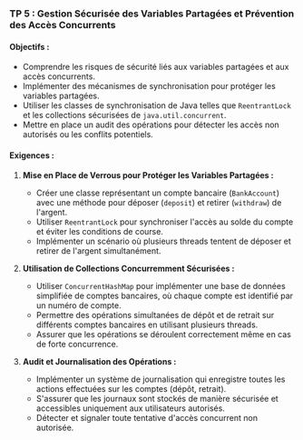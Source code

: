 ### TP 5 : **Gestion Sécurisée des Variables Partagées et Prévention des Accès Concurrents**



#### Objectifs :
- Comprendre les risques de sécurité liés aux variables partagées et aux accès concurrents.
- Implémenter des mécanismes de synchronisation pour protéger les variables partagées.
- Utiliser les classes de synchronisation de Java telles que `ReentrantLock` et les collections sécurisées de `java.util.concurrent`.
- Mettre en place un audit des opérations pour détecter les accès non autorisés ou les conflits potentiels.

#### Exigences :

1. **Mise en Place de Verrous pour Protéger les Variables Partagées :**
   - Créer une classe représentant un compte bancaire (`BankAccount`) avec une méthode pour déposer (`deposit`) et retirer (`withdraw`) de l'argent.
   - Utiliser `ReentrantLock` pour synchroniser l'accès au solde du compte et éviter les conditions de course.
   - Implémenter un scénario où plusieurs threads tentent de déposer et retirer de l'argent simultanément.

2. **Utilisation de Collections Concurremment Sécurisées :**
   - Utiliser `ConcurrentHashMap` pour implémenter une base de données simplifiée de comptes bancaires, où chaque compte est identifié par un numéro de compte.
   - Permettre des opérations simultanées de dépôt et de retrait sur différents comptes bancaires en utilisant plusieurs threads.
   - Assurer que les opérations se déroulent correctement même en cas de forte concurrence.

3. **Audit et Journalisation des Opérations :**
   - Implémenter un système de journalisation qui enregistre toutes les actions effectuées sur les comptes (dépôt, retrait).
   - S'assurer que les journaux sont stockés de manière sécurisée et accessibles uniquement aux utilisateurs autorisés.
   - Détecter et signaler toute tentative d'accès concurrent non autorisée.

